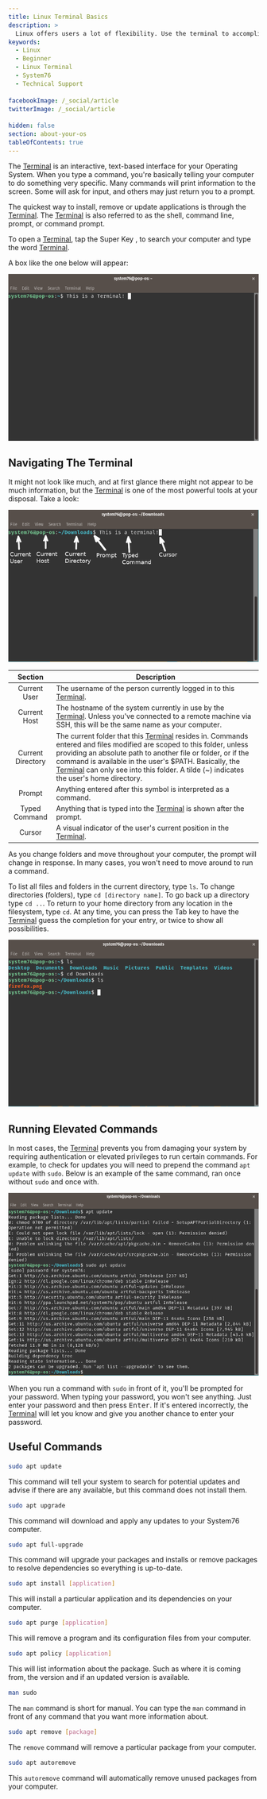 ```yaml
---
title: Linux Terminal Basics
description: >
  Linux offers users a lot of flexibility. Use the terminal to accomplish tasks faster
keywords:
  - Linux
  - Beginner
  - Linux Terminal
  - System76
  - Technical Support

facebookImage: /_social/article
twitterImage: /_social/article

hidden: false
section: about-your-os
tableOfContents: true
---
```


The <u>Terminal</u> is an interactive, text-based interface for your Operating System. When you type a command, you're basically telling your computer to do something very specific. Many commands will print information to the screen. Some will ask for input, and others may just return you to a prompt.

The quickest way to install, remove or update applications is through the <u>Terminal</u>. The <u>Terminal</u> is also referred to as the shell, command line, prompt, or command prompt.

To open a <u>Terminal</u>, tap the Super Key <kbd><font-awesome-icon :icon="['fab', 'ubuntu']"></font-awesome-icon></kbd>, <kbd><font-awesome-icon :icon="['fab', 'pop-os']"></font-awesome-icon></kbd> to search your computer and type the word <u>Terminal</u>.

A box like the one below will appear:

![Terminal](/images/terminal/main.png)

## Navigating The Terminal

It might not look like much, and at first glance there might not appear to be much information, but the <u>Terminal</u> is one of the most powerful tools at your disposal. Take a look:

![Terminal Overview](/images/terminal/overview.png)

Section | Description
:------:|------------
Current User | The username of the person currently logged in to this <u>Terminal</u>.
Current Host | The hostname of the system currently in use by the <u>Terminal</u>. Unless you've connected to a remote machine via SSH, this will be the same name as your computer.
Current Directory | The current folder that this <u>Terminal</u> resides in. Commands entered and files modified are scoped to this folder, unless providing an absolute path to another file or folder, or if the command is available in the user's $PATH. Basically, the <u>Terminal</u> can only see into this folder. A tilde (~) indicates the user's home directory.
Prompt | Anything entered after this symbol is interpreted as a command.
Typed Command | Anything that is typed into the <u>Terminal</u> is shown after the prompt.
Cursor | A visual indicator of the user's current position in the <u>Terminal</u>.

As you change folders and move throughout your computer, the prompt will change in response. In many cases, you won't need to move around to run a command.

To list all files and folders in the current directory, type `ls`. To change directories (folders), type `cd [directory name]`. To go back up a directory type `cd ..`. To return to your home directory from any location in the filesystem, type `cd`. At any time, you can press the Tab key to have the <u>Terminal</u> guess the completion for your entry, or twice to show all possibilities.

![Moving around](/images/terminal/moving-around.png)

## Running Elevated Commands

In most cases, the <u>Terminal</u> prevents you from damaging your system by requiring authentication or elevated privileges to run certain commands. For example, to check for updates you will need to prepend the command `apt update` with `sudo`. Below is an example of the same command, ran once without `sudo` and once with.

![Using sudo](/images/terminal/sudo.png)

When you run a command with `sudo` in front of it, you'll be prompted for your password. When typing your password, you won't see anything. Just enter your password and then press <kbd>Enter</kbd>. If it's entered incorrectly, the <u>Terminal</u> will let you know and give you another chance to enter your password.

## Useful Commands

```bash
sudo apt update
```

This command will tell your system to search for potential updates and advise if there are any available, but this command does not install them.

```bash
sudo apt upgrade
```

This command will download and apply any updates to your System76 computer.

```bash
sudo apt full-upgrade
```

This command will upgrade your packages and installs or remove packages to resolve dependencies so everything is up-to-date.

```bash
sudo apt install [application]
```

This will install a particular application and its dependencies on your computer.

```bash
sudo apt purge [application]
```

This will remove a program and its configuration files from your computer.

```bash
sudo apt policy [application]
```

This will list information about the package. Such as where it is coming from, the version and if an updated version is available.

```bash
man sudo
```

The `man` command is short for manual. You can type the `man` command in front of any command that you want more information about.

```bash
sudo apt remove [package]
```
The `remove` command will remove a particular package from your computer.

```bash
sudo apt autoremove
```
This `autoremove` command will automatically remove unused packages from your computer.
